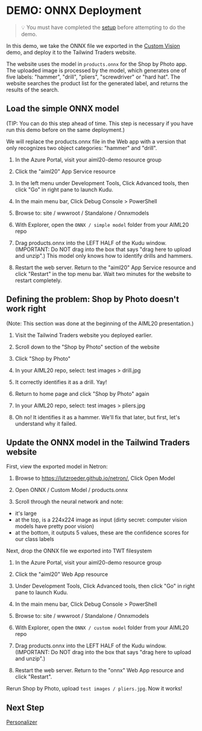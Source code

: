 # DEMO: ONNX Deployment

> 💡 You must have completed the [setup](https://github.com/microsoft/ignite-learning-paths-training-aiml/blob/master/aiml20/DEMO%20Setup.md) before attempting to do the demo.

In this demo, we take the ONNX file we exported in the [Custom
Vision](DEMO%20Custom%20Vision.md) demo, and deploy it to the Tailwind Traders website.

The website uses the model in `products.onnx` for the Shop by Photo app. The
uploaded image is processed by the model, which generates one of five labels:
"hammer", "drill", "pliers", "screwdriver" or "hard hat". The website searches
the product list for the generated label, and returns the results of the search.

## Load the simple ONNX model

(TIP: You can do this step ahead of time. This step is necessary if you have run
this demo before on the same deployment.)

We will replace the products.onnx file in the Web app with a version that only recognizes two object categories: "hammer" and "drill".

1. In the Azure Portal, visit your aiml20-demo resource group

1. Click the "aiml20" App Service resource

1. In the left menu under Development Tools, Click Advanced tools, then click "Go" in right pane to launch Kudu.

1. In the main menu bar, Click Debug Console > PowerShell

1. Browse to: site / wwwroot / Standalone / Onnxmodels

1. With Explorer, open the `ONNX / simple model` folder from your AIML20 repo

1. Drag products.onnx into the LEFT HALF of the Kudu window. (IMPORTANT: Do NOT drag into the box that says "drag here to upload and unzip".) This model only knows how to identify drills and hammers.

1. Restart the web server. Return to the "aiml20" App Service resource and click "Restart" in the top menu bar. Wait two minutes for the website to restart completely.

## Defining the problem: Shop by Photo doesn't work right

(Note: This section was done at the beginning of the AIML20 presentation.)

1. Visit the Tailwind Traders website you deployed earlier. 

1. Scroll down to the "Shop by Photo" section of the website

1. Click "Shop by Photo"

1. In your AIML20 repo, select: test images > drill.jpg

1. It correctly identifies it as a drill. Yay!

1. Return to home page and click "Shop by Photo" again

1. In your AIML20 repo, select: test images > pliers.jpg

1. Oh no! It identifies it as a hammer. We'll fix that later, but first, let's understand why it failed.

## Update the ONNX model in the Tailwind Traders website

First, view the exported model in Netron:

1. Browse to https://lutzroeder.github.io/netron/, Click Open Model

2. Open ONNX / Custom Model / products.onnx

3. Scroll through the neural network and note:

 - it's large
 - at the top, is a 224x224 image as input (dirty secret: computer vision models have pretty poor vision)
 - at the bottom, it outputs 5 values, these are the confidence scores for our class labels

Next, drop the ONNX file we exported into TWT filesystem

1. In the Azure Portal, visit your aiml20-demo resource group

1. Click the "aiml20" Web App resource

1. Under Development Tools, Click Advanced tools, then click "Go" in right pane to launch Kudu.

1. In the main menu bar, Click Debug Console > PowerShell

1. Browse to: site / wwwroot / Standalone / Onnxmodels

1. With Explorer, open the `ONNX / custom model` folder from your AIML20 repo

1. Drag products.onnx into the LEFT HALF of the Kudu window. (IMPORTANT: Do NOT
   drag into the box that says "drag here to upload and unzip".)

1. Restart the web server. Return to the "onnx" Web App resource and click "Restart".

Rerun Shop by Photo, upload `test images / pliers.jpg`. Now it works!

## Next Step

[Personalizer](DEMO%20Personalizer.md)


